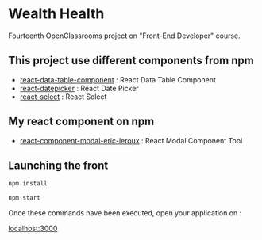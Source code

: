 # Wealth Health

Fourteenth OpenClassrooms project on "Front-End Developer" course.

## This project use different components from npm

- [react-data-table-component](https://react-data-table-component.netlify.app/?path=/story/getting-started-intro--page) : React Data Table Component
- [react-datepicker](https://www.npmjs.com/package/react-datepicker) : React Date Picker
- [react-select](https://www.npmjs.com/package/react-select) : React Select

## My react component on npm

- [react-component-modal-eric-leroux](https://www.npmjs.com/package/react-component-modal-eric-leroux) : React Modal Component Tool

## Launching the front 

```bash
npm install
```
```bash
npm start
```

Once these commands have been executed, open your application on :

[localhost:3000](http://localhost:3000)